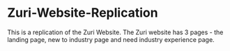 # Zuri-Website-Replication
This is a replication of the Zuri Website.
The Zuri website has 3 pages - the landing page, new to industry page and need industry experience page.
